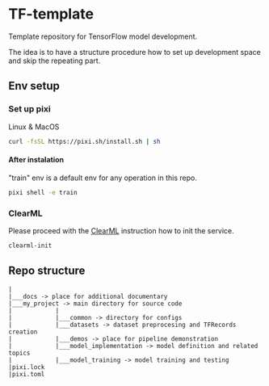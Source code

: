 # TF-template
Template repository for TensorFlow model development.

The idea is to have a structure procedure how to set up development space and skip the repeating part.

## Env setup

### Set up pixi
Linux & MacOS
```bash
curl -fsSL https://pixi.sh/install.sh | sh
```


#### After instalation

"train" env is a default env for any operation in this repo.

```bash
pixi shell -e train
```

### ClearML

Please proceed with the [ClearML](https://clear.ml/docs/latest/docs/clearml_sdk/clearml_sdk_setup/) instruction how to init the service.

```bash
clearml-init
```



## Repo structure
```
|
|___docs -> place for additional documentary
|___my_project -> main directory for source code
|            |
|            |___common -> directory for configs
|            |___datasets -> dataset preprocesing and TFRecords creation
|            |___demos -> place for pipeline demonstration
|            |___model_implementation -> model definition and related topics
|            |___model_training -> model training and testing
|pixi.lock
|pixi.toml



```